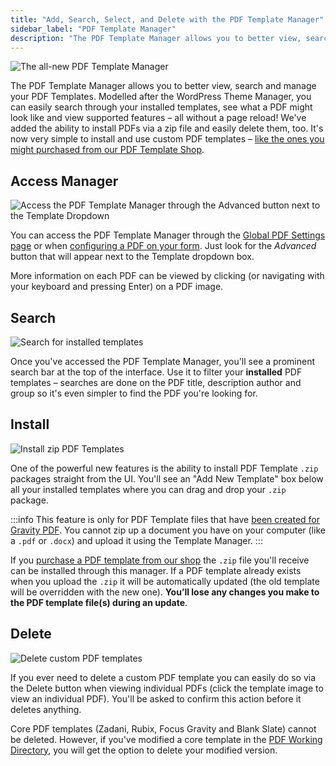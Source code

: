```yaml
---
title: "Add, Search, Select, and Delete with the PDF Template Manager"
sidebar_label: "PDF Template Manager"
description: "The PDF Template Manager allows you to better view, search and manage your PDF Templates. You can easily search through your installed templates, see what a PDF might look like and view supported features. You can also install PDFs via a zip file and easily delete them, too."
---
```


![The all-new PDF Template Manager](https://resources.gravitypdf.com/uploads/2021/03/v6-Advanced-Template-Selector.png) 

The PDF Template Manager allows you to better view, search and manage your PDF Templates. Modelled after the WordPress Theme Manager, you can easily search through your installed templates, see what a PDF might look like and view supported features – all without a page reload! We've added the ability to install PDFs via a zip file and easily delete them, too. It's now very simple to install and use custom PDF templates – [like the ones you might purchased from our PDF Template Shop](https://gravitypdf.com/template-shop/). 

## Access Manager 

![Access the PDF Template Manager through the Advanced button next to the Template Dropdown](https://resources.gravitypdf.com/uploads/2021/03/v6-Access-Manager.png) 

You can access the PDF Template Manager through the [Global PDF Settings page](global-settings.md#default-template) or when [configuring a PDF on your form](setup-pdf.md#template). Just look for the *Advanced* button that will appear next to the Template dropdown box. 

More information on each PDF can be viewed by clicking (or navigating with your keyboard and pressing Enter) on a PDF image.

## Search 

![Search for installed templates](https://resources.gravitypdf.com/uploads/2021/03/v6-Access-Manager.png) 

Once you've accessed the PDF Template Manager, you'll see a prominent search bar at the top of the interface. Use it to filter your **installed** PDF templates – searches are done on the PDF title, description author and group so it's even simpler to find the PDF you're looking for.

## Install 

![Install zip PDF Templates](https://resources.gravitypdf.com/uploads/2021/03/v6-Installing-Template.png) 

One of the powerful new features is the ability to install PDF Template `.zip` packages straight from the UI. You'll see an "Add New Template" box below all your installed templates where you can drag and drop your `.zip` package.

:::info
This feature is only for PDF Template files that have [been created for Gravity PDF](../developers/start-customising.md). You cannot zip up a document you have on your computer (like a `.pdf` or `.docx`) and upload it using the Template Manager.
:::

If you [purchase a PDF template from our shop](https://gravitypdf.com/shop/) the `.zip` file you'll receive can be installed through this manager. If a PDF template already exists when you upload the `.zip` it will be automatically updated (the old template will be overridden with the new one). **You’ll lose any changes you make to the PDF template file(s) during an update**.

## Delete 

![Delete custom PDF templates](https://resources.gravitypdf.com/uploads/2021/03/v6-Details-Page-Delete.png) 

If you ever need to delete a custom PDF template you can easily do so via the Delete button when viewing individual PDFs (click the template image to view an individual PDF). You'll be asked to confirm this action before it deletes anything. 

Core PDF templates (Zadani, Rubix, Focus Gravity and Blank Slate) cannot be deleted. However, if you've modified a core template in the [PDF Working Directory](../developers/first-custom-pdf.md#working-directory), you will get the option to delete your modified version.

